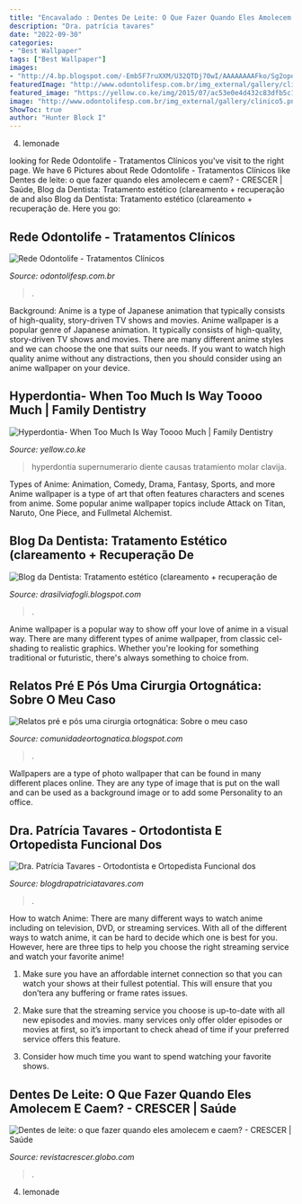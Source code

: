 ```yaml
---
title: "Encavalado : Dentes De Leite: O Que Fazer Quando Eles Amolecem E Caem?"
description: "Dra. patrícia tavares"
date: "2022-09-30"
categories:
- "Best Wallpaper"
tags: ["Best Wallpaper"]
images:
- "http://4.bp.blogspot.com/-Emb5F7ruXXM/U32QTDj70wI/AAAAAAAAFko/Sg2opdZ9mgA/w1200-h630-p-k-no-nu/foto+blog+perfil.jpg"
featuredImage: "http://www.odontolifesp.com.br/img_external/gallery/clinico5.png"
featured_image: "https://yellow.co.ke/img/2015/07/ac53e0e4d432c83dfb5c1af8aaabb70b524a0a24.jpeg?w=600&amp;h=315&amp;fit=crop"
image: "http://www.odontolifesp.com.br/img_external/gallery/clinico5.png"
ShowToc: true
author: "Hunter Block I"
---
```



4. lemonade 

	

		
looking for Rede Odontolife - Tratamentos Clínicos you've visit to the right page. We have 6 Pictures about Rede Odontolife - Tratamentos Clínicos like Dentes de leite: o que fazer quando eles amolecem e caem? - CRESCER | Saúde, Blog da Dentista: Tratamento estético (clareamento + recuperação de and also Blog da Dentista: Tratamento estético (clareamento + recuperação de. Here you go:
		
    
## Rede Odontolife - Tratamentos Clínicos

<img loading=lazy src="http://www.odontolifesp.com.br/img_external/gallery/clinico5.png" onerror="this.onerror=null;this.src='https://tse2.mm.bing.net/th?id=OIP.M4-JkbhI-nW3IsGmEZkdvgHaFL&amp;pid=15.1';" alt="Rede Odontolife - Tratamentos Clínicos">

_Source: odontolifesp.com.br_

>. 

	

Background: Anime is a type of Japanese animation that typically consists of high-quality, story-driven TV shows and movies.
Anime wallpaper is a popular genre of Japanese animation. It typically consists of high-quality, story-driven TV shows and movies. There are many different anime styles and we can choose the one that suits our needs. If you want to watch high quality anime without any distractions, then you should consider using an anime wallpaper on your device.

    
## Hyperdontia- When Too Much Is Way Toooo Much | Family Dentistry

<img loading=lazy src="https://yellow.co.ke/img/2015/07/ac53e0e4d432c83dfb5c1af8aaabb70b524a0a24.jpeg?w=600&amp;h=315&amp;fit=crop" onerror="this.onerror=null;this.src='https://tse3.mm.bing.net/th?id=OIP.AP1FrJprPEEQKSZUvmr3gAFZC1&amp;pid=15.1';" alt="Hyperdontia- When Too Much Is Way Toooo Much | Family Dentistry">

_Source: yellow.co.ke_

>hyperdontia supernumerario diente causas tratamiento molar clavija. 

	

Types of Anime: Animation, Comedy, Drama, Fantasy, Sports, and more
Anime wallpaper is a type of art that often features characters and scenes from anime. Some popular anime wallpaper topics include Attack on Titan, Naruto, One Piece, and Fullmetal Alchemist.

    
## Blog Da Dentista: Tratamento Estético (clareamento + Recuperação De

<img loading=lazy src="http://3.bp.blogspot.com/-sEauWYahY18/TfDiplt-VlI/AAAAAAAAABo/xcQqbXn4fVM/s1600/DSC00457.JPG" onerror="this.onerror=null;this.src='https://tse2.mm.bing.net/th?id=OIP.05MYYvuZbadIPrTGppBf5QHaFj&amp;pid=15.1';" alt="Blog da Dentista: Tratamento estético (clareamento + recuperação de">

_Source: drasilviafogli.blogspot.com_

>. 

	

Anime wallpaper is a popular way to show off your love of anime in a visual way. There are many different types of anime wallpaper, from classic cel-shading to realistic graphics. Whether you're looking for something traditional or futuristic, there's always something to choice from.

    
## Relatos Pré E Pós Uma Cirurgia Ortognática: Sobre O Meu Caso

<img loading=lazy src="http://4.bp.blogspot.com/-Emb5F7ruXXM/U32QTDj70wI/AAAAAAAAFko/Sg2opdZ9mgA/w1200-h630-p-k-no-nu/foto+blog+perfil.jpg" onerror="this.onerror=null;this.src='https://tse2.mm.bing.net/th?id=OIP.ghWDLThb7WFgZOzZcsj5OgHaD4&amp;pid=15.1';" alt="Relatos pré e pós uma cirurgia ortognática: Sobre o meu caso">

_Source: comunidadeortognatica.blogspot.com_

>. 

	



Wallpapers are a type of photo wallpaper that can be found in many different places online. They are any type of image that is put on the wall and can be used as a background image or to add some Personality to an office.

    
## Dra. Patrícia Tavares - Ortodontista E Ortopedista Funcional Dos

<img loading=lazy src="http://3.bp.blogspot.com/--0njqeekOBE/UnAhvun9NmI/AAAAAAAAAwY/oBnpjQRIhp0/s400/6.png" onerror="this.onerror=null;this.src='https://tse1.mm.bing.net/th?id=OIP.KCumo7OG4OXNkNNvdcx6zgHaDd&amp;pid=15.1';" alt="Dra. Patrícia Tavares - Ortodontista e Ortopedista Funcional dos">

_Source: blogdrapatriciatavares.com_

>. 

	

How to watch Anime: There are many different ways to watch anime including on television, DVD, or streaming services.
With all of the different ways to watch anime, it can be hard to decide which one is best for you. However, here are three tips to help you choose the right streaming service and watch your favorite anime!
1. Make sure you have an affordable internet connection so that you can watch your shows at their fullest potential. This will ensure that you don’tera any buffering or frame rates issues.

2. Make sure that the streaming service you choose is up-to-date with all new episodes and movies. many services only offer older episodes or movies at first, so it’s important to check ahead of time if your preferred service offers this feature.

3. Consider how much time you want to spend watching your favorite shows.

    
## Dentes De Leite: O Que Fazer Quando Eles Amolecem E Caem? - CRESCER | Saúde

<img loading=lazy src="http://s2.glbimg.com/mX7cRnLqfFw4zERcDI_xlT7ozxo=/620x450/e.glbimg.com/og/ed/f/original/2015/01/27/122912488.jpg" onerror="this.onerror=null;this.src='https://tse1.mm.bing.net/th?id=OIP.ijmX4pb6lV5KSGv6rd7axAHaFY&amp;pid=15.1';" alt="Dentes de leite: o que fazer quando eles amolecem e caem? - CRESCER | Saúde">

_Source: revistacrescer.globo.com_

>. 

	

4. lemonade 

